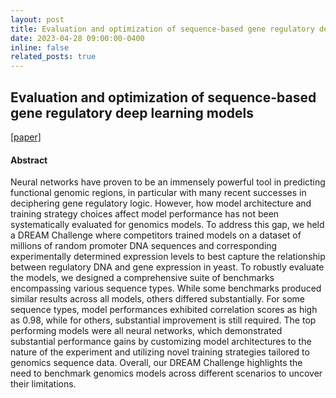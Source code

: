 ```yaml
---
layout: post
title: Evaluation and optimization of sequence-based gene regulatory deep learning models
date: 2023-04-28 09:00:00-0400
inline: false
related_posts: true
---
```



## Evaluation and optimization of sequence-based gene regulatory deep learning models

<a href="https://www.biorxiv.org/content/10.1101/2023.04.26.538471v1">[paper]</a>

#### Abstract

Neural networks have proven to be an immensely powerful tool in predicting functional genomic regions, in particular with many recent successes in deciphering gene regulatory logic. However, how model architecture and training strategy choices affect model performance has not been systematically evaluated for genomics models. To address this gap, we held a DREAM Challenge where competitors trained models on a dataset of millions of random promoter DNA sequences and corresponding experimentally determined expression levels to best capture the relationship between regulatory DNA and gene expression in yeast. To robustly evaluate the models, we designed a comprehensive suite of benchmarks encompassing various sequence types. While some benchmarks produced similar results across all models, others differed substantially. For some sequence types, model performances exhibited correlation scores as high as 0.98, while for others, substantial improvement is still required. The top performing models were all neural networks, which demonstrated substantial performance gains by customizing model architectures to the nature of the experiment and utilizing novel training strategies tailored to genomics sequence data. Overall, our DREAM Challenge highlights the need to benchmark genomics models across different scenarios to uncover their limitations. 


